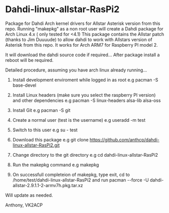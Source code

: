 Dahdi-linux-allstar-RasPi2
======================

Package for Dahdi Arch kernel drivers for Allstar Asterisk version from this repo.
Running "makepkg" as a non root user will create a Dahdi package for Arch Linux 4.x ( only tested for <4.1) 
This package contains the Allstar patch  (thanks to Jim Duuuude) to allow dahdi to work with Allstars version of Asterisk from this repo.
It works for Arch ARM7 for Raspberry PI model 2.

It will download the dahdi source code if required...
After package install a reboot will be required.

Detailed procedure, assuming you have arch linux already running...

1. Install development enviroment while logged in as root e.g pacman -S base-devel
 
2. Install Linux headers (make sure you select the raspberry PI version) and other dependencies e.g pacman -S linux-headers alsa-lib alsa-oss

3. Install Git e.g pacman -S git

4. Create a normal user (test is the username) e.g useradd -m test

5. Switch to this user e.g su - test

6. Download this package e.g git clone https://github.com/anthcp/dahdi-linux-allstar-RasPi2.git

7. Change directory to the git directory e.g cd dahdi-linux-allstar-RasPi2

8. Run the makepkg command e.g makepkg

9. On successfull completeion of makepkg, type exit, cd to /home/test/dahdi-linux-allstar-RasPi2 and run pacman --force -U dahdi-allstar-2.9.1.1-2-armv7h.pkg.tar.xz 

Will update as needed.

Anthony, VK2ACP

